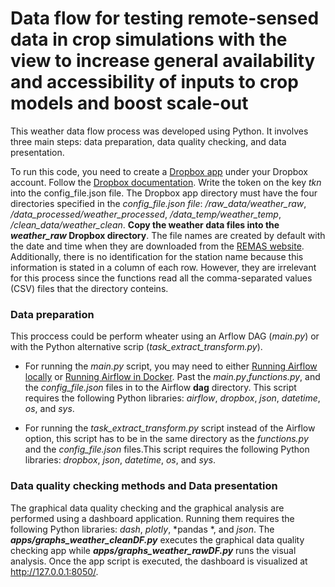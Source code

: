 # Data flow for testing remote-sensed data in crop simulations with the view to increase general availability and accessibility of inputs to crop models and boost scale-out

This weather data flow process was developed using Python. It involves three main steps: data preparation, data quality checking, and data presentation.

To run this code, you need to create a [Dropbox app](https://www.dropbox.com/developers/apps) under your Dropbox account. Follow the [Dropbox documentation](https://www.dropbox.com/developers/documentation/python#tutorial). Write the token on the key *tkn* into the config_file.json file. The Dropbox app directory must have the four directories specified in the *config_file.json file*: */raw_data/weather_raw*, */data_processed/weather_processed*, */data_temp/weather_temp*, */clean_data/weather_clean*. **Copy the weather data files into the *weather_raw* Dropbox directory**. The file names are created by default with the date and time when they are downloaded from the [REMAS website](https://www.siafeson.com/remas/index.php). Additionally, there is no identification for the station name because this information is stated in a column of each row. However, they are irrelevant for this process since the functions read all the comma-separated values (CSV) files that the directory conteins.
       

### Data preparation 

This proccess could be perform wheater using an Arflow DAG (*main.py*) or with the Python alternative scrip (*task_extract_transform.py*). 

- For running the *main.py* script, you may need to either [Running Airflow locally](https://airflow.apache.org/docs/apache-airflow/stable/start/local.html) or [Running Airflow in Docker](https://airflow.apache.org/docs/apache-airflow/stable/start/docker.html). Past the *main.py*,*functions.py*, and the *config_file.json* files in to the Airflow **dag** directory. This script requires the following Python libraries: *airflow*, *dropbox*,  *json*,  *datetime*, *os*, and *sys*.


- For running the *task_extract_transform.py* script instead of the Airflow option, this script has to be in the same directory as the *functions.py* and the *config_file.json* files.This script requires the following Python libraries: *dropbox*,  *json*,  *datetime*, *os*, and *sys*.
    
    
### Data quality checking methods and Data presentation 

The graphical data quality checking and the graphical analysis are performed using a dashboard application. Running them requires the following Python libraries: *dash*, *plotly*, *pandas *, and *json*. The ***apps/graphs_weather_cleanDF.py*** executes the graphical data quality checking app while ***apps/graphs_weather_rawDF.py*** runs the visual analysis. Once the app script is executed, the dashboard is visualized at http://127.0.0.1:8050/.
